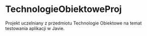# TechnologieObiektoweProj
Projekt uczelniany z przedmiotu Technologie Obiektowe na temat testowania aplikacji w Javie.
